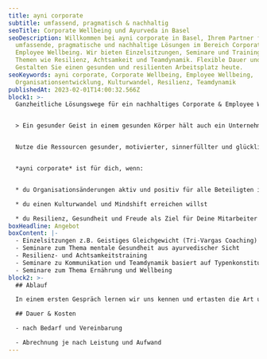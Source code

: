 ```yaml
---
title: ayni corporate
subtitle: umfassend, pragmatisch & nachhaltig
seoTitle: Corporate Wellbeing und Ayurveda in Basel
seoDescription: Willkommen bei ayni corporate in Basel, Ihrem Partner für
  umfassende, pragmatische und nachhaltige Lösungen im Bereich Corporate &
  Employee Wellbeing. Wir bieten Einzelsitzungen, Seminare und Trainings zu
  Themen wie Resilienz, Achtsamkeit und Teamdynamik. Flexible Dauer und Kosten.
  Gestalten Sie einen gesunden und resilienten Arbeitsplatz heute.
seoKeywords: ayni corporate, Corporate Wellbeing, Employee Wellbeing,
  Organisationsentwicklung, Kulturwandel, Resilienz, Teamdynamik
publishedAt: 2023-02-01T14:00:32.566Z
block1: >-
  Ganzheitliche Lösungswege für ein nachhaltiges Corporate & Employee Wellbeing.


  > Ein gesunder Geist in einem gesunden Körper hält auch ein Unternehmen gesund!


  Nutze die Ressourcen gesunder, motivierter, sinnerfüllter und glücklicher Menschen, um das Unternehmen gesund zu halten.


  *ayni corporate* ist für dich, wenn:


  * du Organisationsänderungen aktiv und positiv für alle Beteiligten in Angriff nehmen willst

  * du einen Kulturwandel und Mindshift erreichen willst

  * du Resilienz, Gesundheit und Freude als Ziel für Deine Mitarbeiter und Organisation siehst
boxHeadline: Angebot
boxContent: |-
  - Einzelsitzungen z.B. Geistiges Gleichgewicht (Tri-Vargas Coaching)
  - Seminare zum Thema mentale Gesundheit aus ayurvedischer Sicht
  - Resilienz- und Achtsamkeitstraining
  - Seminare zu Kommunikation und Teamdynamik basiert auf Typenkonstitution
  - Seminare zum Thema Ernährung und Wellbeing
block2: >-
  ## Ablauf

  In einem ersten Gespräch lernen wir uns kennen und ertasten die Art und Weise der Zusammenarbeit. Mit dem Konzept und Definition der Themen / Bereiche entscheiden wir über Deliverables sowie den Zeithorizont der Zusammenarbeit.

  ## Dauer & Kosten

  - nach Bedarf und Vereinbarung

  - Abrechnung je nach Leistung und Aufwand
---
```

